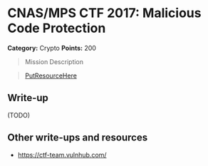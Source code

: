 # CNAS/MPS CTF 2017: Malicious Code Protection 

**Category:** Crypto
**Points:** 200

> Mission Description

>[PutResourceHere](PutResourceHere)  

## Write-up

(TODO)

## Other write-ups and resources

* <https://ctf-team.vulnhub.com/>
